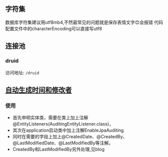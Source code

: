 ## 字符集
数据库字符集建议用utf8mb4,不然最常见的问题就是保存表情文字😊会报错
代码配置文件中的characterEncoding可以直接写utf8

## 连接池
### druid
访问地址: `/druid`

## [自动生成时间和修改者](https://www.jianshu.com/p/14cb69646195)
### 使用
- 首先申明实体类，需要在类上加上注解@EntityListeners(AuditingEntityListener.class)，
- 其次在application启动类中加上注解EnableJpaAuditing
- 同时在需要的字段上加上@CreatedDate、@CreatedBy、@LastModifiedDate、@LastModifiedBy等注解。
- CreatedBy和LastModifiedBy另外处理,见blog